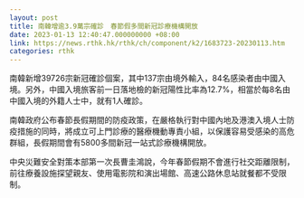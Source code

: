 ```yaml
---
layout: post
title: 南韓增逾3.9萬宗確診　春節假多間新冠診療機構開放
date: 2023-01-13 12:40:47.000000000 +08:00
link: https://news.rthk.hk/rthk/ch/component/k2/1683723-20230113.htm
categories: rthk
---
```


南韓新增39726宗新冠確診個案，其中137宗由境外輸入，84名感染者由中國入境。另外，中國入境旅客前一日落地檢的新冠陽性比率為12.7%，相當於每8名由中國入境的外籍人士中，就有1人確診。

南韓政府公布春節長假期間的防疫政策，在嚴格執行對中國內地及港澳入境人士防疫措施的同時，將成立可上門診療的醫療機動專責小組，以保護容易受感染的高危群組，長假期間會有5800多間新冠一站式診療機構開放。

中央災難安全對策本部第一次長曹圭鴻說，今年春節假期不會進行社交距離限制，前往療養設施探望親友、使用電影院和演出場館、高速公路休息站就餐都不受限制。
